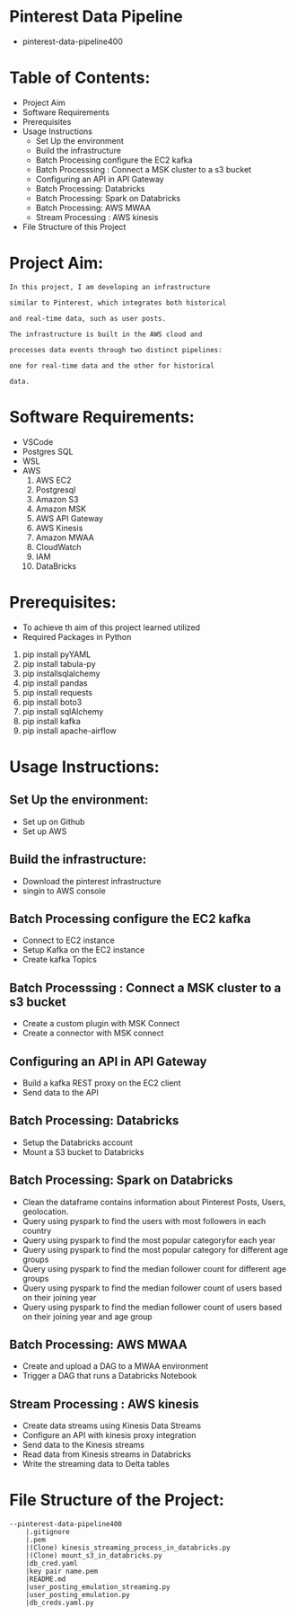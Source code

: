 # Pinterest Data Pipeline
   -  pinterest-data-pipeline400


# Table of Contents:
-  Project Aim
-  Software Requirements
-  Prerequisites
-  Usage Instructions
   -  Set Up the environment
   -  Build the infrastructure
   -  Batch Processing configure the EC2 kafka 
   -  Batch Processsing : Connect a MSK cluster to a s3 bucket
   -  Configuring an API in API Gateway
   -  Batch Processing: Databricks
   -  Batch Processing: Spark on Databricks
   -  Batch Processing: AWS MWAA
   -  Stream Processing : AWS kinesis
-  File Structure of this Project 


# Project Aim:
    In this project, I am developing an infrastructure 
    
    similar to Pinterest, which integrates both historical 
    
    and real-time data, such as user posts.
    
    The infrastructure is built in the AWS cloud and 
    
    processes data events through two distinct pipelines: 
    
    one for real-time data and the other for historical 
    
    data.
   
# Software Requirements:
   - VSCode
   - Postgres SQL
   - WSL
   - AWS
        1. AWS EC2
        2. Postgresql
        3. Amazon S3 
        4. Amazon MSK
        5. AWS API Gateway
        6. AWS Kinesis
        7. Amazon MWAA
        8. CloudWatch
        9. IAM
        10. DataBricks  
           
 

# Prerequisites:
   - To achieve th aim of this project learned utilized 
   - Required Packages in Python
   
   1. pip install pyYAML  
   2. pip install tabula-py
   3. pip installsqlalchemy
   4. pip install pandas
   5. pip install requests
   6. pip install boto3
   7. pip install sqlAlchemy
   8. pip install kafka
   9. pip install apache-airflow

# Usage Instructions:
  ## Set Up the environment:
   - Set up on Github
   - Set up AWS
 ## Build the infrastructure:
  - Download the pinterest infrastructure
  - singin to AWS console
 ## Batch Processing configure the EC2 kafka 
   - Connect to EC2 instance
   - Setup Kafka on the EC2 instance
   - Create kafka Topics
   
 ## Batch Processsing : Connect a MSK cluster to a s3 bucket
   - Create a custom plugin with MSK Connect
   - Create a connector with MSK connect
 ## Configuring an API in API Gateway
   - Build a kafka REST proxy on the EC2 client
   - Send data to the API
 ## Batch Processing: Databricks
   - Setup the Databricks account
   - Mount a S3 bucket to Databricks   
 ## Batch Processing: Spark on Databricks
   - Clean the dataframe contains information about Pinterest Posts, Users, geolocation.
   - Query using pyspark to find the users with most followers in each country
   - Query using pyspark to find the most popular categoryfor each year
   - Query using pyspark to find the most popular category for different age groups
   - Query using pyspark to find the median follower count for different age groups
   - Query using pyspark to find the median follower count of users based on their joining year
   - Query using pyspark to find the median follower count of users based on their joining year and age group
 ## Batch Processing: AWS MWAA
 - Create and upload a DAG to a MWAA environment
 - Trigger a DAG that runs a Databricks Notebook
 ## Stream Processing : AWS kinesis
 - Create data streams using Kinesis Data Streams
 - Configure an API with kinesis proxy integration
 - Send data to the Kinesis streams
 - Read data from Kinesis streams in Databricks
 - Write the streaming data to Delta tables

# File Structure of the Project: 
    --pinterest-data-pipeline400
        |.gitignore
        |.pem
        |(Clone) kinesis_streaming_process_in_databricks.py
        |(Clone) mount_s3_in_databricks.py
        |db_cred.yaml
        |key pair name.pem
        |README.md
        |user_posting_emulation_streaming.py           
        |user_posting_emulation.py       
        |db_creds.yaml.py        
        

